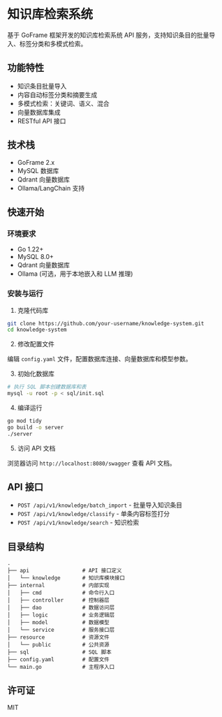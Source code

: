 # 知识库检索系统

基于 GoFrame 框架开发的知识库检索系统 API 服务，支持知识条目的批量导入、标签分类和多模式检索。

## 功能特性

- 知识条目批量导入
- 内容自动标签分类和摘要生成
- 多模式检索：关键词、语义、混合
- 向量数据库集成
- RESTful API 接口

## 技术栈

- GoFrame 2.x
- MySQL 数据库
- Qdrant 向量数据库
- Ollama/LangChain 支持

## 快速开始

### 环境要求

- Go 1.22+
- MySQL 8.0+
- Qdrant 向量数据库
- Ollama (可选，用于本地嵌入和 LLM 推理)

### 安装与运行

1. 克隆代码库

```bash
git clone https://github.com/your-username/knowledge-system.git
cd knowledge-system
```

2. 修改配置文件

编辑 `config.yaml` 文件，配置数据库连接、向量数据库和模型参数。

3. 初始化数据库

```bash
# 执行 SQL 脚本创建数据库和表
mysql -u root -p < sql/init.sql
```

4. 编译运行

```bash
go mod tidy
go build -o server
./server
```

5. 访问 API 文档

浏览器访问 `http://localhost:8080/swagger` 查看 API 文档。

## API 接口

- `POST /api/v1/knowledge/batch_import` - 批量导入知识条目
- `POST /api/v1/knowledge/classify` - 单条内容标签打分
- `POST /api/v1/knowledge/search` - 知识检索

## 目录结构

```
.
├── api                 # API 接口定义
│   └── knowledge       # 知识库模块接口
├── internal            # 内部实现
│   ├── cmd             # 命令行入口
│   ├── controller      # 控制器层
│   ├── dao             # 数据访问层
│   ├── logic           # 业务逻辑层
│   ├── model           # 数据模型
│   └── service         # 服务接口层
├── resource            # 资源文件
│   └── public          # 公共资源
├── sql                 # SQL 脚本
├── config.yaml         # 配置文件
└── main.go             # 主程序入口
```

## 许可证

MIT